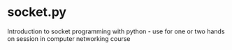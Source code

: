 # socket.py
Introduction to socket programming with python - use for one or two hands on session in computer networking course
